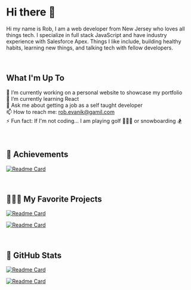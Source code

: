 # Hi there 👋
Hi my name is Rob, I am a web developer from New Jersey who loves all things tech. I specialize in full stack JavaScript and have industry experience with Salesforce Apex.  Things I like include, building healthy habits, learning new things, and talking tech with fellow developers. 

<br>

## What I'm Up To
🔭 I’m currently working on a personal website to showcase my portfolio <br>
🌱 I’m currently learning React <br>
💬 Ask me about getting a job as a self taught developer <br>
📫 How to reach me: rob.evanik@gamil.com <br>
⚡ Fun fact: If I'm not coding... I am playing golf 🏌🏼‍♂️ or snowboarding 🏂 <br> <br> <br>

## 💯 Achievements
[![Readme Card](https://github-readme-stats.vercel.app/api/pin/?username=robjameva&repo=Awards-Certifications-and-Certificates&theme=tokyonight
)](https://github.com/robjameva/Awards-Certifications-and-Certificates)

<br>

## 👨🏻‍💻 My Favorite Projects
[![Readme Card](https://github-readme-stats.vercel.app/api/pin/?username=robjameva&repo=Easy-Res&theme=tokyonight
)](https://github.com/robjameva/Easy-Res)

[![Readme Card](https://github-readme-stats.vercel.app/api/pin/?username=robjameva&repo=Did-I-Win&theme=tokyonight
)](https://github.com/robjameva/Did-I-Win)

<br>

## 🎯 GitHub Stats
[![Readme Card](https://github-readme-stats.vercel.app/api?username=robjameva&show_icons=true&theme=tokyonight
)](https://github.com/robjameva/github-readme-stats)

[![Readme Card](https://github-readme-stats.vercel.app/api/top-langs/?username=robjameva&layout=compact&theme=tokyonight
)](https://github.com/robjameva/github-readme-stats)
